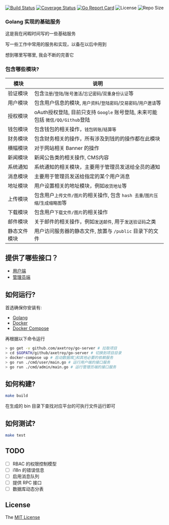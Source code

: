 [![Build Status](https://travis-ci.com/axetroy/go-server.svg?token=QMG6TLRNwECnaTsy6ssj&branch=master)](https://travis-ci.com/axetroy/go-server)
[![Coverage Status](https://coveralls.io/repos/github/axetroy/go-server/badge.svg?branch=master)](https://coveralls.io/github/axetroy/go-server?branch=master)
[![Go Report Card](https://goreportcard.com/badge/github.com/axetroy/go-server)](https://goreportcard.com/report/github.com/axetroy/go-server)
![License](https://img.shields.io/github/license/axetroy/go-server.svg)
![Repo Size](https://img.shields.io/github/repo-size/axetroy/go-server.svg)

### Golang 实现的基础服务

这是我在闲暇时间写的一些基础服务

写一些工作中常用的服务和实现，以备在以后中用到

想到哪里写哪里, 我会不断的完善它

### 包含哪些模块?

| 模块         | 说明                                                                            |
| ------------ | ------------------------------------------------------------------------------- |
| 验证模块     | 包含`注册`/`登陆`/`账号激活`/`忘记密码`/`双重身份认证`等                        |
| 用户模块     | 包含用户信息的模块, `用户资料`/`登陆密码`/`交易密码`/`用户邀请`等               |
| 授权模块     | oAuth授权登陆, 目前只支持 `Google` 账号登陆, 未来可能包括 `微信/QQ/Github`登陆 |
| 钱包模块     | 包含钱包的相关操作，`钱包转账`/`结算等`                                         |
| 财务模块     | 包含财务相关的操作，所有涉及到钱的的操作都在此模块                              |
| 横幅模块     | 对于网站相关 Banner 的操作                                                      |
| 新闻模块     | 新闻公告类的相关操作, CMS内容                                                   |
| 系统通知     | 系统通知的相关模块，主要用于管理员发送给全员的通知                              |
| 消息模块     | 主要用于管理员发送给指定的某个用户消息                                          |
| 地址模块     | 用户设置相关的地址模块，例如`收货地址`等                                        |
| 上传模块     | 包含用户`上传文件/图片`的相关操作, 包含 `hash 去重`/`图片压缩`/`生成缩略图`等   |
| 下载模块     | 包含用户`下载文件/图片`的相关操作                                               |
| 邮件模块     | 关于邮件的相关操作，例如`发送邮件`, 用于`发送验证码`之类                        |
| 静态文件模块 | 用户访问服务器的静态文件, 放置与 `/public` 目录下的文件                         |

## 提供了哪些接口？

- [用户端](docs/user_api.md)
- [管理员端](docs/admin_api.md)

## 如何运行?

首选确保你安装有:

- [Golang](https://golang.org/)
- [Docker](https://www.docker.com/)
- [Docker Compose](https://docs.docker.com/compose/)

再根据以下命令运行

```bash
> go get -v github.com/axetroy/go-server # 拉取项目
> cd $GOPATH/github/axetroy/go-server # 切换到项目目录
> docker-compose up # 启动数据库和其他必要的依赖服务
> go run ./cmd/user/main.go # 运行用户端的接口服务
> go run ./cmd/admin/main.go # 运行管理员端的接口服务
```

## 如何构建?

```bash
make build
```

在生成的 bin 目录下查找对应平台的可执行文件运行即可

## 如何测试?

```bash
make test
```

## TODO

- [ ] RBAC 的权限控制模型
- [ ] i18n 的错误信息
- [ ] 启用消息队列
- [ ] 提供 RPC 接口
- [ ] 数据库动态分表

## License

The [MIT License](https://github.com/axetroy/go-server/blob/master/LICENSE)
